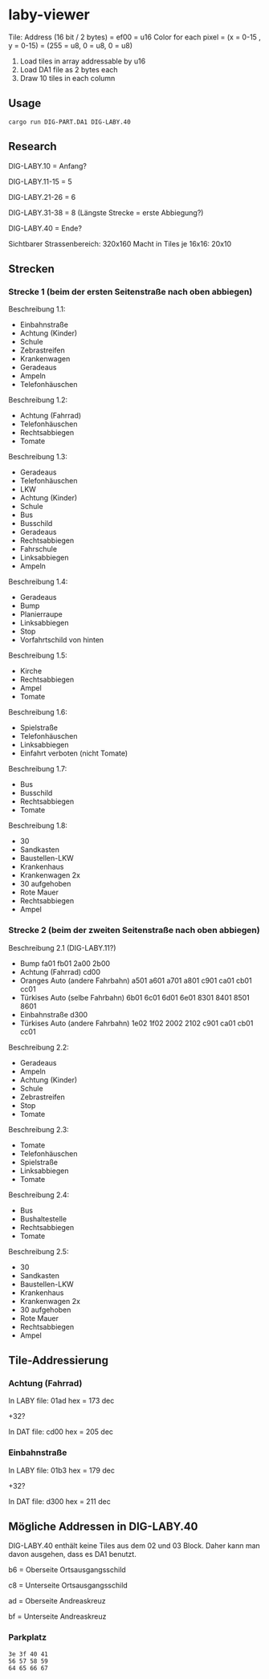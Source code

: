 # laby-viewer

Tile:
	Address (16 bit / 2 bytes) = ef00 = u16
	Color for each pixel = (x = 0-15 , y = 0-15) = (255 = u8, 0 = u8, 0 = u8)

1. Load tiles in array addressable by u16
2. Load DA1 file as 2 bytes each
3. Draw 10 tiles in each column

## Usage

```
cargo run DIG-PART.DA1 DIG-LABY.40
```

## Research

DIG-LABY.10 = Anfang?

DIG-LABY.11-15 = 5

DIG-LABY.21-26 = 6

DIG-LABY.31-38 = 8 (Längste Strecke = erste Abbiegung?)

DIG-LABY.40 = Ende?

Sichtbarer Strassenbereich: 320x160
Macht in Tiles je 16x16: 20x10

## Strecken

### Strecke 1 (beim der ersten Seitenstraße nach oben abbiegen)

Beschreibung 1.1:
- Einbahnstraße
- Achtung (Kinder)
- Schule
- Zebrastreifen
- Krankenwagen
- Geradeaus
- Ampeln
- Telefonhäuschen

Beschreibung 1.2:
- Achtung (Fahrrad)
- Telefonhäuschen
- Rechtsabbiegen
- Tomate

Beschreibung 1.3:
- Geradeaus
- Telefonhäuschen
- LKW
- Achtung (Kinder)
- Schule
- Bus
- Busschild
- Geradeaus
- Rechtsabbiegen
- Fahrschule
- Linksabbiegen
- Ampeln

Beschreibung 1.4:
- Geradeaus
- Bump
- Planierraupe
- Linksabbiegen
- Stop
- Vorfahrtschild von hinten

Beschreibung 1.5:
- Kirche
- Rechtsabbiegen
- Ampel
- Tomate

Beschreibung 1.6:
- Spielstraße
- Telefonhäuschen
- Linksabbiegen
- Einfahrt verboten (nicht Tomate)

Beschreibung 1.7:
- Bus
- Busschild
- Rechtsabbiegen
- Tomate

Beschreibung 1.8:
- 30
- Sandkasten
- Baustellen-LKW
- Krankenhaus
- Krankenwagen 2x
- 30 aufgehoben
- Rote Mauer
- Rechtsabbiegen
- Ampel

### Strecke 2 (beim der zweiten Seitenstraße nach oben abbiegen)

Beschreibung 2.1 (DIG-LABY.11?)
- Bump fa01 fb01 2a00 2b00
- Achtung (Fahrrad) cd00
- Oranges Auto (andere Fahrbahn) a501 a601 a701 a801 c901 ca01 cb01 cc01
- Türkises Auto (selbe Fahrbahn) 6b01 6c01 6d01 6e01 8301 8401 8501 8601
- Einbahnstraße d300
- Türkises Auto (andere Fahrbahn) 1e02 1f02 2002 2102 c901 ca01 cb01 cc01

Beschreibung 2.2:
- Geradeaus
- Ampeln
- Achtung (Kinder)
- Schule
- Zebrastreifen
- Stop
- Tomate

Beschreibung 2.3:
- Tomate
- Telefonhäuschen
- Spielstraße
- Linksabbiegen
- Tomate

Beschreibung 2.4:
- Bus
- Bushaltestelle
- Rechtsabbiegen
- Tomate

Beschreibung 2.5:
- 30
- Sandkasten
- Baustellen-LKW
- Krankenhaus
- Krankenwagen 2x
- 30 aufgehoben
- Rote Mauer
- Rechtsabbiegen
- Ampel

## Tile-Addressierung

### Achtung (Fahrrad)

In LABY file: 01ad hex = 173 dec

+32?

In DAT file: cd00 hex = 205 dec

### Einbahnstraße

In LABY file: 01b3 hex = 179 dec

+32?

In DAT file: d300 hex = 211 dec

## Mögliche Addressen in DIG-LABY.40

DIG-LABY.40 enthält keine Tiles aus dem 02 und 03 Block. Daher kann man davon ausgehen, dass es DA1 benutzt.

b6 = Oberseite Ortsausgangsschild

c8 = Unterseite Ortsausgangsschild

ad = Oberseite Andreaskreuz

bf = Unterseite Andreaskreuz

### Parkplatz

```
3e 3f 40 41
56 57 58 59
64 65 66 67
```
